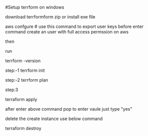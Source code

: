 #Setup terrform on windows 


download terrformform zip or install exe file


aws confgure  # use this command to export user keys before enter command create an user with full access permssion on aws


then

run 

terrform -version




step:-1
terrform init



step:-2
terrform plan 



step:3

terraform apply

after enter above command pop to enter vaule just type "yes"


delete the create instance use below command

terraform destroy
